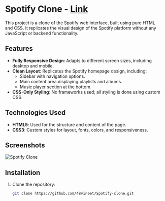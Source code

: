   # Spotify Clone   - [Link](https://48vineet.github.io/Spotify-clone/)

This project is a clone of the Spotify web interface, built using pure HTML and CSS. It replicates the visual design of the Spotify platform without any JavaScript or backend functionality.    
   
## Features 
 
- **Fully Responsive Design**: Adapts to different screen sizes, including desktop and mobile.
- **Clean Layout**: Replicates the Spotify homepage design, including:
  - Sidebar with navigation options. 
  - Main content area displaying playlists and albums.
  - Music player section at the bottom.
- **CSS-Only Styling**: No frameworks used; all styling is done using custom CSS.

## Technologies Used

- **HTML5**: Used for the structure and content of the page. 
- **CSS3**: Custom styles for layout, fonts, colors, and responsiveness. 

## Screenshots 
 
![Spotify Clone](https://github.com/user-attachments/assets/0608e250-afc6-4abc-b54a-189874f1b36e)




## Installation

1. Clone the repository:
   ```bash
   git clone https://github.com/48vineet/Spotify-clone.git

